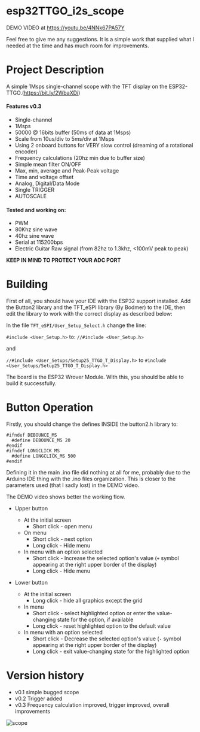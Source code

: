 esp32TTGO_i2s_scope
====================
DEMO VIDEO at https://youtu.be/4NNk67PA57Y

Feel free to give me any suggestions. It is a simple work that supplied what I needed at the time and has much room for improvements.

# Project Description

A simple 1Msps single-channel scope with the TFT display on the ESP32-TTGO.(https://bit.ly/2WbaXDi)

#### Features v0.3
  * Single-channel
  * 1Msps
  * 50000 @ 16bits buffer (50ms of data at 1Msps)
  * Scale from 10us/div to 5ms/div at 1Msps
  * Using 2 onboard buttons for VERY slow control (dreaming of a rotational encoder)
  * Frequency calculations (20hz min due to buffer size)
  * Simple mean filter ON/OFF
  * Max, min, average and Peak-Peak voltage
  * Time and voltage offset
  * Analog, Digital/Data Mode
  * Single TRIGGER
  * AUTOSCALE

#### Tested and working on:
* PWM
* 80Khz sine wave
* 40hz sine wave
* Serial at 115200bps
* Electric Guitar Raw signal (from 82hz to 1.3khz, <100mV peak to peak)

**KEEP IN MIND TO PROTECT YOUR ADC PORT**

# Building

First of all, you should have your IDE with the ESP32 support installed.
Add the Button2 library and the TFT_eSPI library (By Bodmer) to the IDE, then edit the library to work with the correct display as described below:

In the file `TFT_eSPI/User_Setup_Select.h` change the line:

`#include <User_Setup.h>` to: `//#include <User_Setup.h>`

and 

`//#include <User_Setups/Setup25_TTGO_T_Display.h>` to `#include <User_Setups/Setup25_TTGO_T_Display.h>`

The board is the ESP32 Wrover Module.
With this, you should be able to build it successfully.


# Button Operation

Firstly, you should change the defines INSIDE the button2.h library to:
```
#ifndef DEBOUNCE_MS
  #define DEBOUNCE_MS 20
#endif
#ifndef LONGCLICK_MS
  #define LONGCLICK_MS 500
#endif
``` 
Defining it in the main .ino file did nothing at all for me, probably due to the Arduino IDE thing with the .ino files organization. This is closer to the parameters used (that I sadly lost) in the DEMO video.

The DEMO video shows better the working flow.

- Upper button
  - At the initial screen 
    - Short click - open menu
  - On menu
    - Short click - next option
    - Long click - Hide menu
  - In menu with an option selected
    - Short click - Increase the selected option's value (`+` symbol appearing at the right upper border of the display)
    - Long click - Hide menu

- Lower button
  - At the initial screen
    - Long click - hide all graphics except the grid
  - In menu
    - Short click - select highlighted option or enter the value-changing state for the option, if available
    - Long click - reset highlighted option to the default value
  - In menu with an option selected
    - Short click - Decrease the selected option's value (`-` symbol appearing at the right upper border of the display)
    - Long click - exit value-changing state for the highlighted option
  
# Version history

* v0.1 simple bugged scope
* v0.2 Trigger added
* v0.3 Frequency calculation improved, trigger improved, overall improvements

![scope](https://github.com/gustavollps/esp32TTGO_i2s_scope/blob/master/imgs/P_20200508_000602_vHDR_On.jpg)
